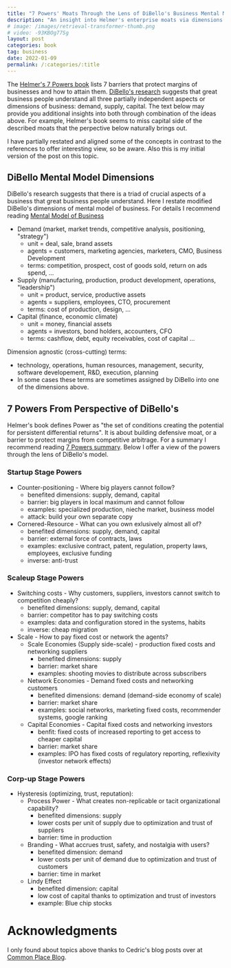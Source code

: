 ```yaml
---
title: "7 Powers' Moats Through the Lens of DiBello's Business Mental Model"
description: "An insight into Helmer's enterprise moats via dimensions of demand, supply, and capital."
# image: /images/retrieval-transformer-thumb.png 
# video: -93KBOg77Sg
layout: post
categories: book
tag: business
date: 2022-01-09
permalink: /:categories/:title
---
```


The [Helmer's 7 Powers book](https://www.goodreads.com/book/show/32816087-7-powers) lists 7 barriers that protect margins of businesses and how to attain them. [DiBello's research](https://wtri.com/wp-content/uploads/2015/06/Informed-By-Knowledge-Chapter-12.pdf) suggests that great business people understand all three partially independent aspects or dimensions of business: demand, supply, capital. The text below may provide you additional insights into both through combination of the ideas above. For example, Helmer's book seems to miss capital side of the described moats that the perpective below naturally brings out.

I have partially restated and aligned some of the concepts in contrast to the references to offer interesting view, so be aware. Also this is my initial version of the post on this topic.

## DiBello Mental Model Dimensions
DiBello's research suggests that there is a triad of crucial aspects of a business that great business people understand. Here I restate modified DiBello's dimensions of mental model of business. For details I recommend reading [Mental Model of Business](https://commoncog.com/blog/business-mental-model/)

- Demand (market, market trends, competitive analysis, positioning, "strategy")
	- unit = deal, sale, brand assets
	- agents = customers, marketing agencies, marketers, CMO, Business Development
	- terms: competition, prospect, cost of goods sold, return on ads spend, ...
- Supply (manufacturing, production, product development, operations, "leadership")
	- unit = product, service, productive assets
	- agents = suppliers, employees, CTO, procurement
	- terms: cost of production, design, ...
- Capital (finance, economic climate)
	- unit = money, financial assets
	- agents = investors, bond holders, accounters, CFO
	- terms: cashflow, debt, equity receivables, cost of capital ...
	
Dimension agnostic (cross-cutting) terms:
- technology, operations, human resources, management, security, software developement, R&D, execution, planning
- In some cases these terms are sometimes assigned by DiBello into one of the dimensions above. 

## 7 Powers From Perspective of DiBello's 
Helmer's book defines Power as "the set of conditions creating the potential for persistent differential returns".  It is about building defensive moat, or a barrier to protect margins from competitive arbitrage. For a summary I recommend reading [7 Powers summary](https://commoncog.com/blog/7-powers-summary/).
Below I offer a view of the powers through the lens of DiBello's model.

### Startup Stage Powers
- Counter-positioning - Where big players cannot follow?
	- benefited dimensions: supply, demand, capital
	- barrier: big players in local maximum and cannot follow 
	- examples: specialized production, nieche market, business model
	- attack: build your own separate copy
- Cornered-Resource - What can you own exlusively almost all of?
	- benefited dimensions: supply, demand, capital
	- barrier: external force of contracts, laws
	- examples: exclusive contract, patent, regulation, property laws, employees, exclusive funding
	- inverse: anti-trust
	
### Scaleup Stage Powers
- Switching costs - Why customers, suppliers, investors cannot switch to competition cheaply?
	- benefited dimensions: supply, demand, capital
	- barrier: competitor has to pay switching costs
	- examples: data and configuration stored in the systems, habits
	- inverse: cheap migration
- Scale - How to pay fixed cost or network the agents?
	- Scale Economies (Supply side-scale) - production fixed costs and networking suppliers
		- benefited dimensions: supply
		- barrier: market share
		- examples: shooting movies to distribute across subscribers
	- Network Economies - Demand fixed costs and networking customers
		- benefited dimensions: demand (demand-side economy of scale)
		- barrier: market share
		- examples: social networks, marketing fixed costs, recommender systems, google ranking
	- Capital Economies - Capital fixed costs and networking investors
		- benfit: fixed costs of increased reporting to get access to cheaper capital
		- barrier: market share
		- examples: IPO has fixed costs of regulatory reporting, reflexivity (investor network effects)
		
### Corp-up Stage Powers
- Hysteresis (optimizing, trust, reputation):
	- Process Power - What creates non-replicable or tacit organizational capability?
		- benefited dimensions: supply
		- lower costs per unit of supply due to optimization and trust of suppliers
		- barrier: time in production
	- Branding - What accrues trust, safety, and nostalgia with users?
		- benefited dimension: demand
		- lower costs per unit of demand due to optimization and trust of customers
		- barrier: time in market
	- Lindy Effect
		- benefited dimension: capital
		- low cost of capital thanks to optimization and trust of investors
		- example: Blue chip stocks
		
# Acknowledgments
I only found about topics above thanks to Cedric's blog posts over at [Common Place Blog](https://commoncog.com/blog/).

